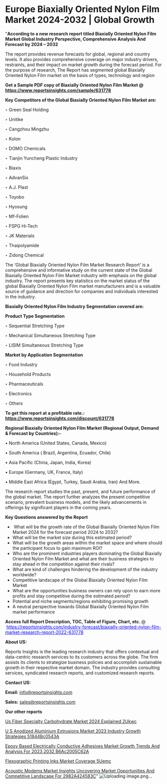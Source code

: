 # Europe Biaxially Oriented Nylon Film Market 2024-2032 | Global Growth

"<strong>According to a new research report titled Biaxially Oriented Nylon Film Market Global Industry Perspective, Comprehensive Analysis And Forecast by 2024 – 2032</strong>

The report provides revenue forecasts for global, regional and country levels. It also provides comprehensive coverage on major industry drivers, restraints, and their impact on market growth during the forecast period. For the purpose of research, The Report has segmented global Biaxially Oriented Nylon Film market on the basis of types, technology and region

<strong>Get a Sample PDF copy of Biaxially Oriented Nylon Film Market </strong><strong>@<a href=https://www.reportsinsights.com/sample/631778 style=color:#0000ff;> https://www.reportsinsights.com/sample/631778</a></strong></font>

<strong>Key Competitors of the Global Biaxially Oriented Nylon Film Market are:</strong>

‣ Green Seal Holding

‣ Unitike

‣ Cangzhou Mingzhu

‣ Kolon

‣ DOMO Chemicals

‣ Tianjin Yuncheng Plastic Industry

‣ Biaxis

‣ AdvanSix

‣ A.J. Plast

‣ Toyobo

‣ Hyosung

‣ Mf-Folien

‣ FSPG Hi-Tech

‣ JK Materials

‣ Thaipolyamide

‣ Zidong Chemical

The ‘Global Biaxially Oriented Nylon Film Market Research Report’ is a comprehensive and informative study on the current state of the Global Biaxially Oriented Nylon Film Market industry with emphasis on the global industry. The report presents key statistics on the market status of the global Biaxially Oriented Nylon Film market manufacturers and is a valuable source of guidance and direction for companies and individuals interested in the industry.

<strong>Biaxially Oriented Nylon Film Industry Segmentation covered are:</strong>

<strong>Product Type Segmentation</strong>

‣    Sequential Stretching Type

‣ Mechanical Simultaneous Stretching Type

‣ LISIM Simultaneous Stretching Type

<strong>Market by Application Segmentation</strong>

‣   Food Industry

‣ Household Products

‣ Pharmaceuticals

‣ Electronics

‣ Others

<strong>To get this report at a profitable rate.: <a href=https://www.reportsinsights.com/discount/631778 style=color:#0000ff;>https://www.reportsinsights.com/discount/631778</a></strong></font>

<strong>Regional Biaxially Oriented Nylon Film Market (Regional Output, Demand &amp; Forecast by Countries):-</strong>

• North America (United States, Canada, Mexico)

• South America ( Brazil, Argentina, Ecuador, Chile)

• Asia Pacific (China, Japan, India, Korea)

• Europe (Germany, UK, France, Italy)

• Middle East Africa (Egypt, Turkey, Saudi Arabia, Iran) And More.

The research report studies the past, present, and future performance of the global market. The report further analyzes the present competitive scenario, prevalent business models, and the likely advancements in offerings by significant players in the coming years.

<strong>Key Questions answered by the Report</strong>
<ul>
  <li> What will be the growth rate of the Global Biaxially Oriented Nylon Film Market 2024 for the forecast period 2024 to 2032?</li>
  <li>What will be the market size during this estimated period?</li>
  <li>What will be the growth areas within the market space and where should the participant focus to gain maximum ROI?</li>
  <li>Who are the prominent industries players dominating the Global Biaxially Oriented Nylon Film Market and what are their business strategies to stay ahead in the competition against their rivals?</li>
  <li>What are kind of challenges hindering the development of the industry worldwide?</li>
  <li>Competitive landscape of the Global Biaxially Oriented Nylon Film Market</li>
  <li>What are the opportunities business owners can rely upon to earn more profits and stay competitive during the estimated period?</li>
  <li>Potential and niche segments/regions exhibiting promising growth</li>
  <li>A neutral perspective towards Global Biaxially Oriented Nylon Film market performance</li>
</ul>
<strong>Access full Report Description, TOC, Table of Figure, Chart, etc. </strong>@  <a href=https://reportsinsights.com/industry-forecast/biaxially-oriented-nylon-film-market-research-report-2022-631778 style=color:#0000ff;>https://reportsinsights.com/industry-forecast/biaxially-oriented-nylon-film-market-research-report-2022-631778</a></font>

<strong><strong>About US</strong>:</strong>

Reports Insights is the leading research industry that offers contextual and data-centric research services to its customers across the globe. The firm assists its clients to strategize business policies and accomplish sustainable growth in their respective market domain. The industry provides consulting services, syndicated research reports, and customized research reports.

<strong>Contact US:</strong>

<p class=""""><b>Email:</b> <a href=mailto:info@reportsinsights.com>info@reportsinsights.com</a></p>
<p class=""""><b>Sales:</b> <a href=mailto:sales@reportsinsights.com>sales@reportsinsights.com</a></p>

<strong>Our other reports</strong>

<a href=https://www.linkedin.com/pulse/us-fiber-specialty-carbohydrate-market-2024-explained-2ukwc/>Us Fiber Specialty Carbohydrate Market 2024 Explained 2Ukwc</a>

<a href=https://medium.com/@aryawankhede943/u-s-anodized-aluminium-extrusions-market-2023-industry-growth-strategies-51844bc0543a>U S Anodized Aluminium Extrusions Market 2023 Industry Growth Strategies 51844Bc0543A</a>

<a href=https://medium.com/@jadhaosuchit578/epoxy-based-electrically-conductive-adhesives-market-growth-trends-and-analysis-for-2023-2032-b6ac2005c62a>Epoxy Based Electrically Conductive Adhesives Market Growth Trends And Analysis For 2023 2032 B6Ac2005C62A</a>

<a href=https://www.linkedin.com/pulse/flexographic-printing-inks-market-coverage-5uemc/>Flexographic Printing Inks Market Coverage 5Uemc</a>

<a href=https://medium.com/@ruchikakadam73/acoustic-modems-market-insights-uncovering-market-opportunities-and-competitive-landscape-for-2982a424583c>Acoustic Modems Market Insights Uncovering Market Opportunities And Competitive Landscape For 2982A424583C</a>"
![Uploading image.png…]()
